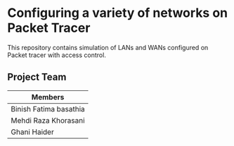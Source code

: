 # Configuring a variety of networks on Packet Tracer 
 
This repository contains simulation of LANs and WANs configured on Packet tracer with access control. 

## Project Team 

| Members      | 
| ----------- | 
| Binish Fatima basathia       | 
| Mehdi Raza Khorasani   |
| Ghani Haider  |
